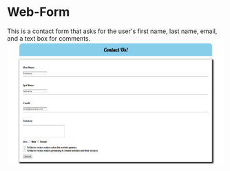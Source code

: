 # Web-Form
This is a contact form that asks for the user's first name, last name, email, and a text box for comments. 
![Alt text](https://github.com/kemp3363/Web-Form/blob/master/web_form.png "Optional title")
